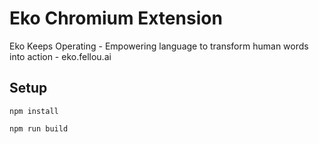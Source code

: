 # **Eko Chromium Extension**

Eko Keeps Operating - Empowering language to transform human words into action - eko.fellou.ai

## Setup
```
npm install

npm run build

```